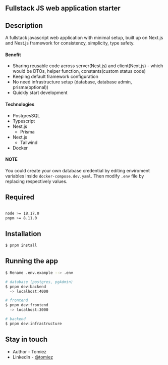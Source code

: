 ## Fullstack JS web application starter

## Description

A fullstack javascript web application with minimal setup, built up on Next.js and Nest.js framework for consistency, simplicity, type safety.

#### Benefit

- Sharing reusable code across server(Nest.js) and client(Next.js) - which would be DTOs, helper function, constants(custom status code)
- Keeping default framework configuration
- No need infrastructure setup (database, database admin, prisma(optional))
- Quickly start development

#### Technologies

- PostgresSQL
- Typescript
- Nest.js
  - Prisma
- Next.js
  - Tailwind
- Docker

#### NOTE

You could create your own database credential by editing enviroment variables inside `docker-compose.dev.yaml`. Then modify `.env` file by replacing respectively values.

## Required

```bash

node >= 18.17.0
pnpm >= 8.11.0
```

## Installation

```bash
$ pnpm install
```

## Running the app

```bash
$ Rename .env.example --> .env

# database (postgres, pgAdmin)
$ pnpm dev:backend
  -> localhost:4000

# frontend
$ pnpm dev:frontend
  -> localhost:3000

# backend
$ pnpm dev:infrastructure

```

## Stay in touch

- Author - Tomiez
- Linkedin - [@tomiez](https://www.linkedin.com/in/tomiez)
